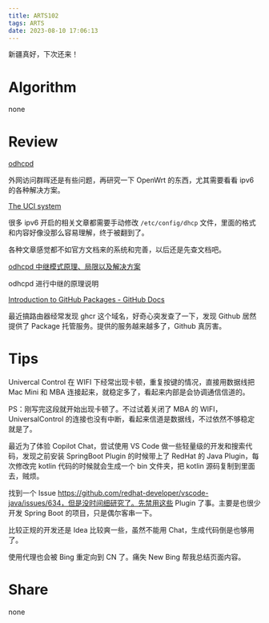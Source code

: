 ```yaml
---
title: ARTS102
tags: ARTS
date: 2023-08-10 17:06:13
---
```


新疆真好，下次还来！

<!--more-->

# Algorithm

none

# Review

[odhcpd](https://openwrt.org/docs/techref/odhcpd)

外网访问群晖还是有些问题，再研究一下 OpenWrt 的东西，尤其需要看看 ipv6 的各种解决方案。

[The UCI system](https://openwrt.org/docs/guide-user/base-system/uci)

很多 ipv6 开启的相关文章都需要手动修改 `/etc/config/dhcp` 文件，里面的格式和内容好像没那么容易理解，终于被翻到了。

各种文章感觉都不如官方文档来的系统和完善，以后还是先查文档吧。

[odhcpd 中继模式原理、局限以及解决方案](https://blog.icpz.dev/articles/notes/odhcpd-relay-mode-discuss/)

odhcpd 进行中继的原理说明

[Introduction to GitHub Packages - GitHub Docs](https://docs.github.com/en/packages/learn-github-packages/introduction-to-github-packages)

最近搞路由器经常发现 ghcr 这个域名，好奇心突发查了一下，发现 Github 居然提供了 Package 托管服务。提供的服务越来越多了，Github 真厉害。

# Tips

Univercal Control 在 WIFI 下经常出现卡顿，重复按键的情况，直接用数据线把 Mac Mini 和 MBA 连接起来，就稳定多了，看起来内部是会协调通信信道的。

PS：刚写完这段就开始出现卡顿了。不过试着关闭了 MBA 的 WIFI，UniversalControl 的连接也没有中断，看起来信道是数据线，不过依然不够稳定就是了。

最近为了体验 Copilot Chat，尝试使用 VS Code 做一些轻量级的开发和搜索代码，发现之前安装 SpringBoot Plugin 的时候带上了 RedHat 的 Java Plugin，每次修改完 kotlin 代码的时候就会生成一个 bin 文件夹，把 kotlin 源码复制到里面去，贼烦。

找到一个 Issue https://github.com/redhat-developer/vscode-java/issues/634，但是没时间细研究了。先禁用这些 Plugin 了事。主要是也很少开发 Spring Boot 的项目，只是偶尔客串一下。

比较正规的开发还是 Idea 比较爽一些，虽然不能用 Chat，生成代码倒是也够用了。

使用代理也会被 Bing 重定向到 CN 了。痛失 New Bing 帮我总结页面内容。

# Share

none
